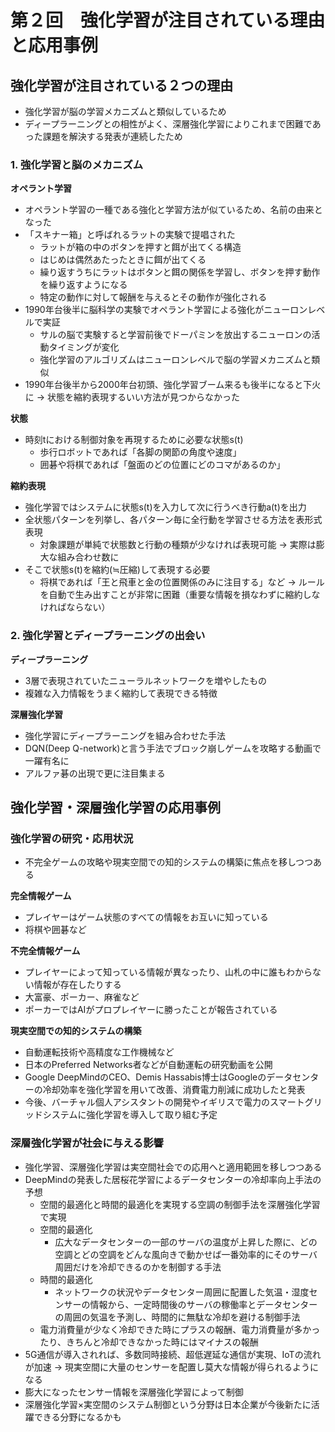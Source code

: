 # 第２回　強化学習が注目されている理由と応用事例

## 強化学習が注目されている２つの理由
- 強化学習が脳の学習メカニズムと類似しているため
- ディープラーニングとの相性がよく、深層強化学習によりこれまで困難であった課題を解決する発表が連続したため
### 1. 強化学習と脳のメカニズム

**オペラント学習**

  - オペラント学習の一種である強化と学習方法が似ているため、名前の由来となった
  - 「スキナー箱」と呼ばれるラットの実験で提唱された
    - ラットが箱の中のボタンを押すと餌が出てくる構造
    - はじめは偶然あたったときに餌が出てくる
    - 繰り返すうちにラットはボタンと餌の関係を学習し、ボタンを押す動作を繰り返すようになる
    - 特定の動作に対して報酬を与えるとその動作が強化される
  - 1990年台後半に脳科学の実験でオペラント学習による強化がニューロンレベルで実証
    - サルの脳で実験すると学習前後でドーパミンを放出するニューロンの活動タイミングが変化
    - 強化学習のアルゴリズムはニューロンレベルで脳の学習メカニズムと類似
- 1990年台後半から2000年台初頭、強化学習ブーム来るも後半になると下火に
  → 状態を縮約表現するいい方法が見つからなかった

**状態**

  - 時刻tにおける制御対象を再現するために必要な状態s(t)
    - 歩行ロボットであれば「各脚の関節の角度や速度」
    - 囲碁や将棋であれば「盤面のどの位置にどのコマがあるのか」

**縮約表現**

  - 強化学習ではシステムに状態s(t)を入力して次に行うべき行動a(t)を出力
  - 全状態パターンを列挙し、各パターン毎に全行動を学習させる方法を表形式表現
    - 対象課題が単純で状態数と行動の種類が少なければ表現可能
      → 実際は膨大な組み合わせ数に
  - そこで状態s(t)を縮約(≒圧縮)して表現する必要
    - 将棋であれば「王と飛車と金の位置関係のみに注目する」など
    → ルールを自動で生み出すことが非常に困難（重要な情報を損なわずに縮約しなければならない）


### 2. 強化学習とディープラーニングの出会い

**ディープラーニング**

  - 3層で表現されていたニューラルネットワークを増やしたもの
  - 複雑な入力情報をうまく縮約して表現できる特徴

**深層強化学習**

  - 強化学習にディープラーニングを組み合わせた手法
  - DQN(Deep Q-network)と言う手法でブロック崩しゲームを攻略する動画で一躍有名に
  - アルファ碁の出現で更に注目集まる


## 強化学習・深層強化学習の応用事例
### 強化学習の研究・応用状況
- 不完全ゲームの攻略や現実空間での知的システムの構築に焦点を移しつつある

**完全情報ゲーム**

  - プレイヤーはゲーム状態のすべての情報をお互いに知っている
  - 将棋や囲碁など

**不完全情報ゲーム**

  - プレイヤーによって知っている情報が異なったり、山札の中に誰もわからない情報が存在したりする
  - 大富豪、ポーカー、麻雀など
  - ポーカーではAIがプロプレイヤーに勝ったことが報告されている

**現実空間での知的システムの構築**

  - 自動運転技術や高精度な工作機械など
  - 日本のPreferred Networks者などが自動運転の研究動画を公開
  - Google DeepMindのCEO、Demis Hassabis博士はGoogleのデータセンターの冷却効率を強化学習を用いて改善、消費電力削減に成功したと発表
  - 今後、バーチャル個人アシスタントの開発やイギリスで電力のスマートグリッドシステムに強化学習を導入して取り組む予定
### 深層強化学習が社会に与える影響
- 強化学習、深層強化学習は実空間社会での応用へと適用範囲を移しつつある
- DeepMindの発表した居桜花学習によるデータセンターの冷却率向上手法の予想
  - 空間的最適化と時間的最適化を実現する空調の制御手法を深層強化学習で実現
  - 空間的最適化
    - 広大なデータセンターの一部のサーバの温度が上昇した際に、どの空調とどの空調をどんな風向きで動かせば一番効率的にそのサーバ周囲だけを冷却できるのかを制御する手法
  - 時間的最適化
    - ネットワークの状況やデータセンター周囲に配置した気温・湿度センサーの情報から、一定時間後のサーバの稼働率とデータセンターの周囲の気温を予測し、時間的に無駄な冷却を避ける制御手法
  - 電力消費量が少なく冷却できた時にプラスの報酬、電力消費量が多かったり、きちんと冷却できなかった時にはマイナスの報酬
- 5G通信が導入されれば、多数同時接続、超低遅延な通信が実現、IoTの流れが加速
  → 現実空間に大量のセンサーを配置し莫大な情報が得られるようになる
- 膨大になったセンサー情報を深層強化学習によって制御
- 深層強化学習×実空間のシステム制御という分野は日本企業が今後新たに活躍できる分野になるかも
